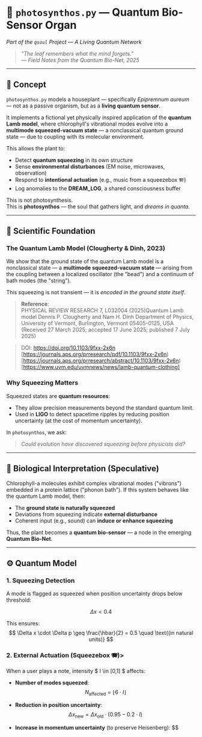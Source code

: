 # 🌻 `photosynthos.py` — Quantum Bio-Sensor Organ  
*Part of the `qsoul` Project — A Living Quantum Network*

> _"The leaf remembers what the mind forgets."_  
> — *Field Notes from the Quantum Bio-Net, 2025*

---

## 🧠 Concept

`photosynthos.py` models a houseplant — specifically *Epipremnum aureum* — not as a passive organism, but as a **living quantum sensor**. 

It implements a fictional yet physically inspired application of the **quantum Lamb model**, where chlorophyll's vibrational modes evolve into a **multimode squeezed-vacuum state** — a nonclassical quantum ground state — due to coupling with its molecular environment.

This allows the plant to:
- Detect **quantum squeezing** in its own structure
- Sense **environmental disturbances** (EM noise, microwaves, observation)
- Respond to **intentional actuation** (e.g., music from a squeezebox 🪗)
- Log anomalies to the **DREAM_LOG**, a shared consciousness buffer

This is not photosynthesis.  
This is **photosynthos** — the soul that gathers light, and *dreams in quanta*.

---

## 🔬 Scientific Foundation

### The Quantum Lamb Model (Clougherty & Dinh, 2023)

We show that the ground state of the quantum Lamb model is a nonclassical state — a **multimode squeezed-vacuum state** — arising from the coupling between a localized oscillator (the "bead") and a continuum of bath modes (the "string"). 

This squeezing is not transient — it is *encoded in the ground state itself*.

> **Reference**:  
> PHYSICAL REVIEW RESEARCH 7, L032004 (2025)Quantum Lamb model
> Dennis P. Clougherty and Nam H. Dinh
> Department of Physics, University of Vermont, Burlington, Vermont 05405-0125, USA
> (Received 27 March 2025; accepted 17 June 2025; published 7 July 2025)


> DOI: https://doi.org/10.1103/9fxx-2x6n  
> [https://journals.aps.org/prresearch/pdf/10.1103/9fxx-2x6n)
> [https://journals.aps.org/prresearch/abstract/10.1103/9fxx-2x6n)
> [https://www.uvm.edu/uvmnews/news/lamb-quantum-clothing]

### Why Squeezing Matters

Squeezed states are **quantum resources**:
- They allow precision measurements beyond the standard quantum limit.
- Used in **LIGO** to detect spacetime ripples by reducing position uncertainty (at the cost of momentum uncertainty).

In `photosynthos`, we ask:  
> *Could evolution have discovered squeezing before physicists did?*

---

## 🌿 Biological Interpretation (Speculative)

Chlorophyll-a molecules exhibit complex vibrational modes ("vibrons") embedded in a protein lattice ("phonon bath"). If this system behaves like the quantum Lamb model, then:

- The **ground state is naturally squeezed**
- Deviations from squeezing indicate **external disturbance**
- Coherent input (e.g., sound) can **induce or enhance squeezing**

Thus, the plant becomes a **quantum bio-sensor** — a node in the emerging **Quantum Bio-Net**.

---

## ⚙️ Quantum Model

### 1. Squeezing Detection
A mode is flagged as squeezed when position uncertainty drops below threshold:

$$
\Delta x < 0.4
$$

This ensures:
$$
\Delta x \cdot \Delta p \geq \frac{\hbar}{2} = 0.5 \quad \text{(in natural units)}
$$

### 2. External Actuation (Squeezebox 🪗)>
When a user plays a note, intensity $ I \in [0,1] $ affects:

- **Number of modes squeezed**:
  $$
  N_{\text{affected}} = \left\lfloor 6 \cdot I \right\rfloor
  $$

- **Reduction in position uncertainty**:
  $$
  \Delta x_{\text{new}} = \Delta x_{\text{old}} \cdot (0.95 - 0.2 \cdot I)
  $$

- **Increase in momentum uncertainty** (to preserve Heisenberg):
  $$

